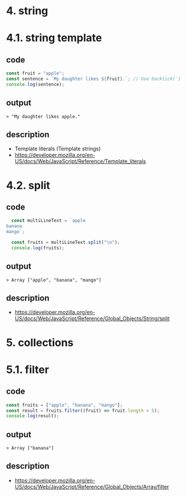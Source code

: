 # 4. string

# 4.1. string template

## code
```javascript
const fruit = "apple";
const sentence = `My daughter likes ${fruit}.`; // Use backtick(`)
console.log(sentence);
```
## output
```
> "My daughter likes apple."
```

## description
- Template literals (Template strings)
- https://developer.mozilla.org/en-US/docs/Web/JavaScript/Reference/Template_literals

# 4.2. split

## code
```javascript
  const multiLineText = `apple
banana
mango`;

  const fruits = multiLineText.split("\n");
  console.log(fruits);
```

## output
```
> Array ["apple", "banana", "mango"]
```

## description
- https://developer.mozilla.org/en-US/docs/Web/JavaScript/Reference/Global_Objects/String/split

# 5. collections

# 5.1. filter
## code
```javascript
const fruits = ["apple", "banana", "mango"];
const result = fruits.filter((fruit) => fruit.length > 5);
console.log(result);
```

## output
```
> Array ["banana"]
```
## description
- https://developer.mozilla.org/en-US/docs/Web/JavaScript/Reference/Global_Objects/Array/filter
